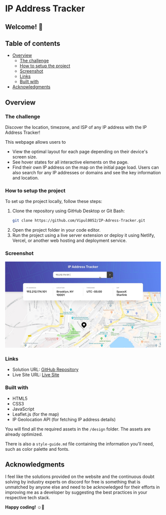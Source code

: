 # IP Address Tracker

## Welcome! 👋

## Table of contents

- [Overview](#overview)
  - [The challenge](#the-challenge)
  - [How to setup the project](#how-to-setup-the-project)
  - [Screenshot](#screenshot)
  - [Links](#links)
  - [Built with](#built-with)
- [Acknowledgments](#acknowledgments)

## Overview

### The challenge

Discover the location, timezone, and ISP of any IP address with the IP Address Tracker! 

This webpage allows users to
- View the optimal layout for each page depending on their device's screen size.
- See hover states for all interactive elements on the page.
- Find their own IP address on the map on the initial page load. 
Users can also search for any IP addresses or domains and see the key information and location.

### How to setup the project

To set up the project locally, follow these steps:

1. Clone the repository using GitHub Desktop or Git Bash:
    ```bash
    git clone https://github.com/Vipul0052/IP-Adress-Tracker.git
    ```
2. Open the project folder in your code editor.
3. Run the project using a live server extension or deploy it using Netlify, Vercel, or another web hosting and deployment service.

### Screenshot

![Design Preview](./design/active-states.jpg)

### Links

- Solution URL: [GitHub Repository](https://github.com/Vipul0052/IP-Adress-Tracker)
- Live Site URL: [Live Site]()


### Built with

- HTML5
- CSS3
- JavaScript
- Leaflet.js (for the map)
- IP Geolocation API (for fetching IP address details)

You will find all the required assets in the `/design` folder. The assets are already optimized.

There is also a `style-guide.md` file containing the information you'll need, such as color palette and fonts.


## Acknowledgments

I feel like the solutions provided on the website and the continuous doubt solving by industry experts on discord for free is something that is unmatched by anyone else and need to be acknowledged for their efforts in improving me as a developer by suggesting the best practices in your respective tech stack.

**Happy coding!** ☺️🚀

